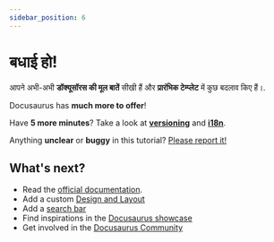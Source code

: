 ```yaml
---
sidebar_position: 6
---
```


# बधाई हो!

आपने अभी-अभी **डॉक्यूसॉरस की मूल बातें** सीखी हैं और **प्रारंभिक टेम्प्लेट** में कुछ बदलाव किए हैं।.

Docusaurus has **much more to offer**!

Have **5 more minutes**? Take a look at **[versioning](../tutorial-extras/manage-docs-versions.md)** and **[i18n](../tutorial-extras/translate-your-site.md)**.

Anything **unclear** or **buggy** in this tutorial? [Please report it!](https://github.com/facebook/docusaurus/discussions/4610)

## What's next?

- Read the [official documentation](https://docusaurus.io/).
- Add a custom [Design and Layout](https://docusaurus.io/docs/styling-layout)
- Add a [search bar](https://docusaurus.io/docs/search)
- Find inspirations in the [Docusaurus showcase](https://docusaurus.io/showcase)
- Get involved in the [Docusaurus Community](https://docusaurus.io/community/support)
